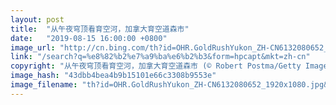 ```yaml
---
layout: post
title:  "从午夜穹顶看育空河，加拿大育空道森市"
date:   "2019-08-15 16:00:00 +0800"
image_url: "http://cn.bing.com/th?id=OHR.GoldRushYukon_ZH-CN6132080652_1920x1080.jpg&rf=LaDigue_1920x1080.jpg&pid=hp"
link: "/search?q=%e8%82%b2%e7%a9%ba%e6%b2%b3&form=hpcapt&mkt=zh-cn"
copyright: "从午夜穹顶看育空河，加拿大育空道森市 (© Robert Postma/Getty Images)"
image_hash: "43dbb4bea4b9b15101e66c3308b9553e"
image_filename: "th?id=OHR.GoldRushYukon_ZH-CN6132080652_1920x1080.jpg&rf=LaDigue_1920x1080.jpg&pid=hp"
---
```

